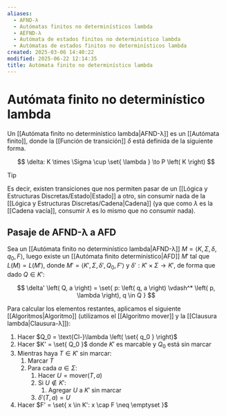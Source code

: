 ```yaml
---
aliases:
  - AFND-λ
  - Autómatas finitos no determinísticos lambda
  - AEFND-λ
  - Autómata de estados finitos no determinístico lambda
  - Autómatas de estados finitos no determinísticos lambda
created: 2025-03-06 14:40:22
modified: 2025-06-22 12:14:35
title: Autómata finito no determinístico lambda
---
```


# Autómata finito no determinístico lambda

Un [[Autómata finito no determinístico lambda|AFND-λ]] es un [[Autómata finito]], donde la [[Función de transición]] $\delta$ está definida de la siguiente forma.

$$
\delta: K \times \Sigma \cup \set{ \lambda } \to P \left( K \right)
$$

> [!tip]
> Es decir, existen transiciones que nos permiten pasar de un [[Lógica y Estructuras Discretas/Estado|Estado]] a otro, sin consumir nada de la [[Lógica y Estructuras Discretas/Cadena|Cadena]] (ya que como $\lambda$ es la [[Cadena vacía]], consumir $\lambda$ es lo mismo que no consumir nada).

## Pasaje de AFND-λ a AFD

Sea un [[Autómata finito no determinístico lambda|AFND-λ]] $M = \left< K, \Sigma, \delta, q_0, F \right>$, luego existe un [[Autómata finito determinístico|AFD]] $M'$ tal que $L \left( M \right) = L \left( M' \right)$, donde $M' = \left< K', \Sigma, \delta', Q_0, F' \right>$ y $\delta': K' \times \Sigma \to K'$, de forma que dado $Q \in K'$:

$$
\delta' \left( Q, a \right) = \set{ p: \left( q, a \right) \vdash^* \left( p, \lambda \right), q \in Q }
$$

Para calcular los elementos restantes, aplicamos el siguiente [[Algoritmos|Algoritmo]] (utilizamos el [[Algoritmo mover]] y la [[Clausura lambda|Clausura-λ]]):

1. Hacer $Q_0 = \text{Cl-}\lambda \left( \set{ q_0 } \right)$
2. Hacer $K' = \set{ Q_0 }$ donde $K'$ es marcable y $Q_0$ está sin marcar
3. Mientras haya $T \in K'$ sin marcar:
	1. Marcar $T$
	2. Para cada $a \in \Sigma$:
		1. Hacer $U = \text{mover} \left( T, a \right)$
		2. Si $U \notin K'$:
			1. Agregar $U$ a $K'$ sin marcar
		3. $\delta' \left( T, a \right) = U$
4. Hacer $F' = \set{ x \in K': x \cap F \neq \emptyset }$

